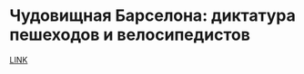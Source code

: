 # Чудовищная Барселона: диктатура пешеходов и велосипедистов



[LINK](https://varlamov.ru/3251484.html)